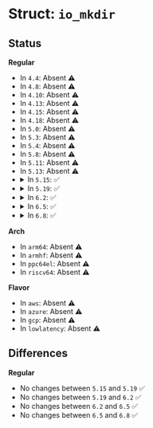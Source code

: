 # Struct: <code>io_mkdir</code>

## Status
<b>Regular</b>
<ul>
<li>
In <code>4.4</code>: Absent ⚠️
</li>
<li>
In <code>4.8</code>: Absent ⚠️
</li>
<li>
In <code>4.10</code>: Absent ⚠️
</li>
<li>
In <code>4.13</code>: Absent ⚠️
</li>
<li>
In <code>4.15</code>: Absent ⚠️
</li>
<li>
In <code>4.18</code>: Absent ⚠️
</li>
<li>
In <code>5.0</code>: Absent ⚠️
</li>
<li>
In <code>5.3</code>: Absent ⚠️
</li>
<li>
In <code>5.4</code>: Absent ⚠️
</li>
<li>
In <code>5.8</code>: Absent ⚠️
</li>
<li>
In <code>5.11</code>: Absent ⚠️
</li>
<li>
In <code>5.13</code>: Absent ⚠️
</li>
<li>
<details>
<summary>In <code>5.15</code>: ✅</summary>

```c
struct io_mkdir {
    struct file *file;
    int dfd;
    umode_t mode;
    struct filename *filename;
};
```
</details>
</li>
<li>
<details>
<summary>In <code>5.19</code>: ✅</summary>

```c
struct io_mkdir {
    struct file *file;
    int dfd;
    umode_t mode;
    struct filename *filename;
};
```
</details>
</li>
<li>
<details>
<summary>In <code>6.2</code>: ✅</summary>

```c
struct io_mkdir {
    struct file *file;
    int dfd;
    umode_t mode;
    struct filename *filename;
};
```
</details>
</li>
<li>
<details>
<summary>In <code>6.5</code>: ✅</summary>

```c
struct io_mkdir {
    struct file *file;
    int dfd;
    umode_t mode;
    struct filename *filename;
};
```
</details>
</li>
<li>
<details>
<summary>In <code>6.8</code>: ✅</summary>

```c
struct io_mkdir {
    struct file *file;
    int dfd;
    umode_t mode;
    struct filename *filename;
};
```
</details>
</li>
</ul>
<b>Arch</b>
<ul>
<li>
In <code>arm64</code>: Absent ⚠️
</li>
<li>
In <code>armhf</code>: Absent ⚠️
</li>
<li>
In <code>ppc64el</code>: Absent ⚠️
</li>
<li>
In <code>riscv64</code>: Absent ⚠️
</li>
</ul>
<b>Flavor</b>
<ul>
<li>
In <code>aws</code>: Absent ⚠️
</li>
<li>
In <code>azure</code>: Absent ⚠️
</li>
<li>
In <code>gcp</code>: Absent ⚠️
</li>
<li>
In <code>lowlatency</code>: Absent ⚠️
</li>
</ul>

## Differences
<b>Regular</b>
<ul>
<li>
No changes between <code>5.15</code> and <code>5.19</code> ✅
</li>
<li>
No changes between <code>5.19</code> and <code>6.2</code> ✅
</li>
<li>
No changes between <code>6.2</code> and <code>6.5</code> ✅
</li>
<li>
No changes between <code>6.5</code> and <code>6.8</code> ✅
</li>
</ul>
